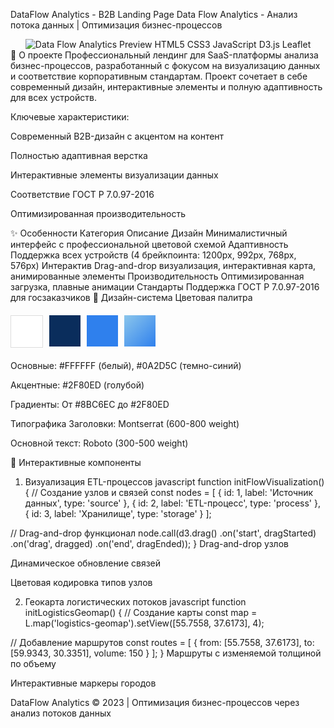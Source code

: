 DataFlow Analytics - B2B Landing Page
Data Flow Analytics - Анализ потока данных | Оптимизация бизнес-процессов
<div align="center"> <img src="https://via.placeholder.com/1200x600/0A2D5C/FFFFFF?text=Professional+B2B+Landing+Page" alt="Data Flow Analytics Preview">
HTML5
CSS3
JavaScript
D3.js
Leaflet

</div>
🚀 О проекте
Профессиональный лендинг для SaaS-платформы анализа бизнес-процессов, разработанный с фокусом на визуализацию данных и соответствие корпоративным стандартам. Проект сочетает в себе современный дизайн, интерактивные элементы и полную адаптивность для всех устройств.

Ключевые характеристики:

Современный B2B-дизайн с акцентом на контент

Полностью адаптивная верстка

Интерактивные элементы визуализации данных

Соответствие ГОСТ Р 7.0.97-2016

Оптимизированная производительность

✨ Особенности
Категория	Описание
Дизайн	Минималистичный интерфейс с профессиональной цветовой схемой
Адаптивность	Поддержка всех устройств (4 брейкпоинта: 1200px, 992px, 768px, 576px)
Интерактив	Drag-and-drop визуализация, интерактивная карта, анимированные элементы
Производительность	Оптимизированная загрузка, плавные анимации
Стандарты	Поддержка ГОСТ Р 7.0.97-2016 для госзаказчиков
🎨 Дизайн-система
Цветовая палитра
<div style="display: flex; gap: 10px; margin: 20px 0;"> <div style="background: #FFFFFF; width: 50px; height: 50px; border: 1px solid #ddd;"></div> <div style="background: #0A2D5C; width: 50px; height: 50px;"></div> <div style="background: #2F80ED; width: 50px; height: 50px;"></div> <div style="background: linear-gradient(135deg, #8BC6EC, #2F80ED); width: 50px; height: 50px;"></div> </div>
Основные: #FFFFFF (белый), #0A2D5C (темно-синий)

Акцентные: #2F80ED (голубой)

Градиенты: От #8BC6EC до #2F80ED

Типографика
Заголовки: Montserrat (600-800 weight)

Основной текст: Roboto (300-500 weight)

🧩 Интерактивные компоненты
1. Визуализация ETL-процессов
javascript
function initFlowVisualization() {
  // Создание узлов и связей
  const nodes = [
    { id: 1, label: 'Источник данных', type: 'source' },
    { id: 2, label: 'ETL-процесс', type: 'process' },
    { id: 3, label: 'Хранилище', type: 'storage' }
  ];
  
  // Drag-and-drop функционал
  node.call(d3.drag()
    .on('start', dragStarted)
    .on('drag', dragged)
    .on('end', dragEnded));
}
Drag-and-drop узлов

Динамическое обновление связей

Цветовая кодировка типов узлов

2. Геокарта логистических потоков
javascript
function initLogisticsGeomap() {
  // Создание карты
  const map = L.map('logistics-geomap').setView([55.7558, 37.6173], 4);
  
  // Добавление маршрутов
  const routes = [
    { from: [55.7558, 37.6173], to: [59.9343, 30.3351], volume: 150 }
  ];
}
Маршруты с изменяемой толщиной по объему

Интерактивные маркеры городов

DataFlow Analytics © 2023 | Оптимизация бизнес-процессов через анализ потоков данных

